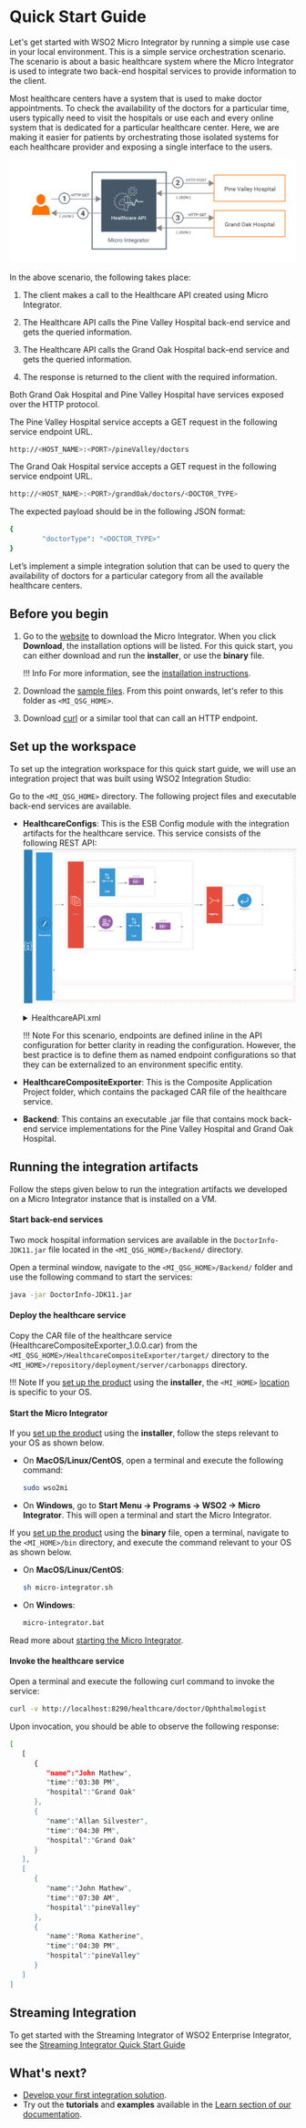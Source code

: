 # Quick Start Guide

Let's get started with WSO2 Micro Integrator by running a simple use case in your local environment. This is a simple service orchestration scenario. The scenario is about a basic healthcare system where the Micro Integrator is used to integrate two back-end hospital services to provide information to the client.

Most healthcare centers have a system that is used to make doctor appointments. To check the availability of the doctors for a particular time, users typically need to visit the hospitals or use each and every online system that is dedicated for a particular healthcare center. Here, we are making it easier for patients by orchestrating those isolated systems for each healthcare provider and exposing a single interface to the users.

![Scenario](../assets/img/quick-start-guide/MI-quick-start-guide.png)

In the above scenario, the following takes place:

1. The client makes a call to the Healthcare API created using Micro Integrator.

2. The Healthcare API calls the Pine Valley Hospital back-end service and gets the queried information.

3. The Healthcare API calls the Grand Oak Hospital back-end service and gets the queried information.

4. The response is returned to the client with the required information.

Both Grand Oak Hospital and Pine Valley Hospital have services exposed over the HTTP protocol.

The Pine Valley Hospital service accepts a GET request in the following service endpoint URL.

```bash
http://<HOST_NAME>:<PORT>/pineValley/doctors
```

The Grand Oak Hospital service accepts a GET request in the following service endpoint URL.

```bash
http://<HOST_NAME>:<PORT>/grandOak/doctors/<DOCTOR_TYPE>
```

The expected payload should be in the following JSON format:

```bash
{
        "doctorType": "<DOCTOR_TYPE>"
}
```

Let’s implement a simple integration solution that can be used to query the availability of doctors for a particular category from all the available healthcare centers.

## Before you begin

1. Go to the [website](https://www.wso2.com/integration/micro-integrator) to download the Micro Integrator. When you click **Download**, the installation options will be listed. For this quick start, you can either download and run the **installer**, or use the **binary** file.

    !!! Info
        For more information, see the [installation instructions](../../setup/installation/install_in_vm_installer/).

2. Download the [sample files](https://github.com/wso2/docs-ei/blob/master/en/micro-integrator/docs/assets/attach/quick-start-guide/MI_QSG_HOME-JDK11.zip). From this point onwards, let's refer to this folder as `<MI_QSG_HOME>`.
3. Download [curl](https://curl.haxx.se/) or a similar tool that can call an HTTP endpoint.

## Set up the workspace

To set up the integration workspace for this quick start guide, we will use an integration project that was built using WSO2 Integration Studio:

Go to the `<MI_QSG_HOME>` directory. The following project files and executable back-end services are available.

- **HealthcareConfigs**: This is the ESB Config module with the integration artifacts for the healthcare service. This service consists of the following REST API:
  ![Scenario API](../assets/img/quick-start-guide/qsg-api.png)
  <details>
            <summary>HealthcareAPI.xml</summary>
	    ```xml
            <?xml version="1.0" encoding="UTF-8"?>
            <api context="/healthcare" name="HealthcareAPI" xmlns="http://ws.apache.org/ns/synapse">
                <resource methods="GET" uri-template="/doctor/{doctorType}">
                    <inSequence>
                        <!-- Invoke Grand Oak service with a GET request -->
                        <!-- Construct the payload required for Pine Valley service -->
                        <clone>
                            <target>
                                <sequence>
                                    <call>
                                        <endpoint>
                                            <http method="get" uri-template="http://localhost:9090/grandOak/doctors/{uri.var.doctorType}"/>
                                         </endpoint>
                                    </call>
                                </sequence>
                            </target>
                            <target>
                                <sequence>
                                    <payloadFactory media-type="json">
                                        <format>{
                                                  "doctorType": "$1"
                                                }
                                        </format>
                                        <args>
                                            <arg evaluator="xml" expression="$ctx:uri.var.doctorType"/>
                                        </args>
                                    </payloadFactory>
                                    <!--  Invoke the Pine Valley service with a POST request -->
                                    <call>
                                        <endpoint>
                                            <http method="post" uri-template="http://localhost:9091/pineValley/doctors"/>
                                        </endpoint>
                                    </call>
                                </sequence>
                            </target>
                        </clone>
                        <aggregate>
                            <onComplete expression="json-eval($.doctors.doctor)">
                                <respond/>
                            </onComplete>
                        </aggregate>
                    </inSequence>
                 </resource>
            </api>
	    ```    
  </details>

    !!! Note
        For this scenario, endpoints are defined inline in the API configuration for better clarity in reading the configuration. However, the best practice is to define them as named endpoint configurations so that they can be externalized to an environment specific entity.

- **HealthcareCompositeExporter**: This is the Composite Application Project folder, which contains the packaged CAR file of the healthcare service.

- **Backend**: This contains an executable .jar file that contains mock back-end service implementations for the Pine Valley Hospital and Grand Oak Hospital.

## Running the integration artifacts

Follow the steps given below to run the integration artifacts we developed on a Micro Integrator instance that is installed on a VM.

#### Start back-end services

Two mock hospital information services are available in the `DoctorInfo-JDK11.jar` file located in the `<MI_QSG_HOME>/Backend/` directory. 

Open a terminal window, navigate to the `<MI_QSG_HOME>/Backend/` folder and use the following command to start the services:

```bash
java -jar DoctorInfo-JDK11.jar
```

#### Deploy the healthcare service

Copy the CAR file of the healthcare service (HealthcareCompositeExporter_1.0.0.car) from the `<MI_QSG_HOME>/HealthcareCompositeExporter/target/` directory to the `<MI_HOME>/repository/deployment/server/carbonapps` directory.

!!! Note
    If you [set up the product](#before-you-begin) using the **installer**, the `<MI_HOME>` [location](../../setup/installation/install_in_vm_installer/#accessing-the-mi_home-directory) is specific to your OS.

#### Start the Micro Integrator

If you [set up the product](#before-you-begin) using the **installer**, follow the steps relevant to your OS as shown below.

-   On **MacOS/Linux/CentOS**, open a terminal and execute the following command:

    ```bash
    sudo wso2mi
    ```
    
-   On **Windows**, go to **Start Menu -> Programs -> WSO2 -> Micro Integrator**. This will open a terminal and start the Micro Integrator.

If you [set up the product](#before-you-begin) using the **binary** file, open a terminal, navigate to the `<MI_HOME>/bin` directory, and execute the command relevant to your OS as shown below.

-   On **MacOS/Linux/CentOS**:

    ```bash
    sh micro-integrator.sh
    ```

-   On **Windows**:

    ```bash
    micro-integrator.bat
    ```

Read more about [starting the Micro Integrator](../../setup/installation/install_in_vm_installer/#starting-the-mi-server).

#### Invoke the healthcare service

Open a terminal and execute the following curl command to invoke the service:

```bash
curl -v http://localhost:8290/healthcare/doctor/Ophthalmologist
```

Upon invocation, you should be able to observe the following response:

```bash
[ 
   [ 
      { 
         "name":"John Mathew",
         "time":"03:30 PM",
         "hospital":"Grand Oak"
      },
      { 
         "name":"Allan Silvester",
         "time":"04:30 PM",
         "hospital":"Grand Oak"
      }
   ],
   [ 
      { 
         "name":"John Mathew",
         "time":"07:30 AM",
         "hospital":"pineValley"
      },
      { 
         "name":"Roma Katherine",
         "time":"04:30 PM",
         "hospital":"pineValley"
      }
   ]
]
```

## Streaming Integration

To get started with the Streaming Integrator of WSO2 Enterprise Integrator, see the [Streaming Integrator Quick Start Guide](../../../streaming-integrator/docs/quick-start-guide/quick-start-guide.md)

## What's next?

- [Develop your first integration solution](../../develop/integration-development-kickstart/).
- Try out the **tutorials** and **examples** available in the [Learn section of our documentation](../../use-cases/learn-overview).

